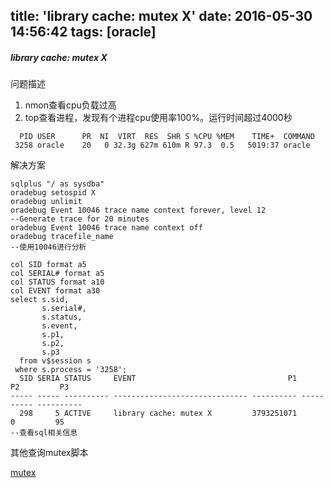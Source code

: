 title: 'library cache: mutex X'
date: 2016-05-30 14:56:42
tags: [oracle]
---

##### library cache: mutex X

问题描述

1. nmon查看cpu负载过高
2. top查看进程，发现有个进程cpu使用率100%。运行时间超过4000秒

```shell
  PID USER      PR  NI  VIRT  RES  SHR S %CPU %MEM    TIME+  COMMAND
 3258 oracle    20   0 32.3g 627m 610m R 97.3  0.5   5019:37 oracle
```

解决方案

```
sqlplus "/ as sysdba"
oradebug setospid X
oradebug unlimit
oradebug Event 10046 trace name context forever, level 12
--Generate trace for 20 minutes
oradebug Event 10046 trace name context off
oradebug tracefile_name
--使用10046进行分析

col SID format a5
col SERIAL# format a5
col STATUS format a10
col EVENT format a30
select s.sid,
       s.serial#,
       s.status,
       s.event,
       s.p1,
       s.p2,
       s.p3
  from v$session s
 where s.process = '3258';
  SID SERIA STATUS     EVENT                                  P1         P2         P3
----- ----- ---------- ------------------------------ ---------- ---------- ----------
  298     5 ACTIVE     library cache: mutex X         3793251071          0         95
--查看sql相关信息

```

其他查询mutex脚本

[mutex](https://github.com/im-vincent/oracle/tree/master/script/mutex)

